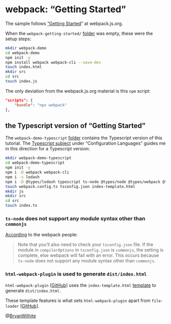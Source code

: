 # webpack: “Getting Started”

The sample follows [“Getting Started](https://webpack.js.org/guides/getting-started/)” at webpack.js.org.

When the `webpack-getting-started/` [folder](../webpack-getting-started) was empty, these were the setup steps:

```bash
mkdir webpack-demo
cd webpack-demo
npm init -y
npm install webpack webpack-cli --save-dev
touch index.html
mkdir src
cd src
touch index.js
```

The only deviation from the webpack.js.org material is this `npm` script:

```json
"scripts": {
    "bundle": "npx webpack"
},
```

## the Typescript version of “Getting Started”

The `webpack-demo-typescript` [folder](./webpack-demo-typescript) contains the Typescript version of this tutorial. The [Typescript subject](https://webpack.js.org/configuration/configuration-languages/#typescript) under “Configuration Languages” guides me in this direction for a Typescript version:

```bash
mkdir webpack-demo-typescript
cd webpack-demo-typescript
npm init -y
npm i -D webpack webpack-cli
npm i -s lodash
npm i -D @types/lodash typescript ts-node @types/node @types/webpack @types/html-webpack-plugin html-webpack-plugin
touch webpack.config.ts tsconfig.json index-template.html
mkdir js
mkdir src
cd src
touch index.ts
```

### `ts-node` does not support any module syntax other than `commonjs`

[According](https://webpack.js.org/configuration/configuration-languages/#typescript) to the webpack people:

> Note that you’ll also need to check your `tsconfig.json` file. If the module in `compilerOptions` in `tsconfig.json` is `commonjs`, the setting is complete, else webpack will fail with an error. This occurs because `ts-node` does not support any module syntax other than `commonjs`.

### `html-webpack-plugin` is used to generate `dist/index.html`

`html-webpack-plugin` [[GitHub](https://github.com/jantimon/html-webpack-plugin)] uses the `index-template.html` [template](./webpack-demo-typescript/index-template.html) to generate `dist/index.html`.

These template features is what sets `html-webpack-plugin` apart from `file-loader` [[GitHub](https://github.com/webpack-contrib/file-loader)].

@[BryanWilhite](https://twitter.com/BryanWilhite)

